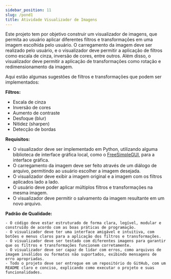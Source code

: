 ```yaml
---
sidebar_position: 11
slug: /pond1
title: Atividade Visualizador de Imagens
---
```


Este projeto tem por objetivo construir um visualizador de imagens, que permita ao usuário aplicar diferentes filtros e transformações em uma imagem escolhida pelo usuário. O carregamento da imagem deve ser realizado pelo usuário, e o visualizador deve permitir a aplicação de filtros como escala de cinza, inversão de cores, entre outros. Além disso, o visualizador deve permitir a aplicação de transformações como rotação e redimensionamento da imagem.

Aqui estão algumas sugestões de filtros e transformações que podem ser implementados:

**Filtros:**

  - Escala de cinza
  - Inversão de cores
  - Aumento de contraste
  - Desfoque (blur)
  - Nitidez (sharpen)
  - Detecção de bordas

**Requisitos:**

  - O visualizador deve ser implementado em Python, utilizando alguma biblioteca de interface gráfica local, como o [FreeSimpleGUI](https://freesimplegui.readthedocs.io/en/latest/), para a interface gráfica.
  - O carregamento da imagem deve ser feito através de um diálogo de arquivo, permitindo ao usuário escolher a imagem desejada.
  - O visualizador deve exibir a imagem original e a imagem com os filtros aplicados lado a lado.
  - O usuário deve poder aplicar múltiplos filtros e transformações na mesma imagem.
  - O visualizador deve permitir o salvamento da imagem resultante em um novo arquivo.

**Padrão de Qualidade:**

    - O código deve estar estruturado de forma clara, legível, modular e construído de acordo com as boas práticas de programação.
    - O visualizador deve ter uma interface amigável e intuitiva, com botões e menus claros para a aplicação dos filtros e transformações.
    - O visualizador deve ser testado com diferentes imagens para garantir que os filtros e transformações funcionem corretamente.
    - O visualizador deve ser capaz de lidar com erros, como arquivos de imagem inválidos ou formatos não suportados, exibindo mensagens de erro apropriadas.
    - Todo o projeto deve ser entregue em um repositório do GitHub, com um README claro e conciso, explicando como executar o projeto e suas funcionalidades.
